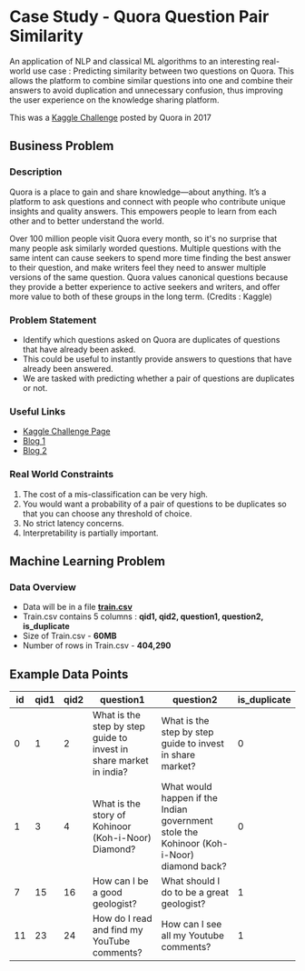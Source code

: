 # Case Study - Quora Question Pair Similarity
An application of NLP and classical ML algorithms to an interesting real-world use case : Predicting similarity between two questions on Quora. This allows the platform to combine similar questions into one and combine their answers to avoid duplication and unnecessary confusion, thus improving the user experience on the knowledge sharing platform. 

This was a [Kaggle Challenge](https://www.kaggle.com/c/quora-question-pairs) posted by Quora in 2017

## Business Problem

### Description

Quora is a place to gain and share knowledge—about anything. It’s a platform to ask questions and connect with people who contribute unique insights and quality answers. This empowers people to learn from each other and to better understand the world.

Over 100 million people visit Quora every month, so it's no surprise that many people ask similarly worded questions. Multiple questions with the same intent can cause seekers to spend more time finding the best answer to their question, and make writers feel they need to answer multiple versions of the same question. Quora values canonical questions because they provide a better experience to active seekers and writers, and offer more value to both of these groups in the long term.
(Credits : Kaggle)

### Problem Statement 

- Identify which questions asked on Quora are duplicates of questions that have already been asked. 
- This could be useful to instantly provide answers to questions that have already been answered. 
- We are tasked with predicting whether a pair of questions are duplicates or not. 

### Useful Links 

* [Kaggle Challenge Page](https://www.kaggle.com/c/quora-question-pairs)
* [Blog 1](https://engineering.quora.com/Semantic-Question-Matching-with-Deep-Learning)
* [Blog 2](https://towardsdatascience.com/identifying-duplicate-questions-on-quora-top-12-on-kaggle-4c1cf93f1c30)

### Real World Constraints

1. The cost of a mis-classification can be very high.
2. You would want a probability of a pair of questions to be duplicates so that you can choose any threshold of choice.
3. No strict latency concerns.
4. Interpretability is partially important.


## Machine Learning Problem

### Data Overview

- Data will be in a file [**train.csv**](train.csv)
- Train.csv contains 5 columns : **qid1, qid2, question1, question2, is_duplicate**
- Size of Train.csv - **60MB** 
- Number of rows in Train.csv - **404,290**

## Example Data Points

**id** | **qid1** | **qid2** | **question1** | **question2** | **is_duplicate**
--- | --- | --- | --- | --- | ---
0 | 1 | 2 | What is the step by step guide to invest in share market in india? | What is the step by step guide to invest in share market? | 0
1 | 3 | 4 | What is the story of Kohinoor (Koh-i-Noor) Diamond? | What would happen if the Indian government stole the Kohinoor (Koh-i-Noor) diamond back? | 0
7 | 15 | 16 | How can I be a good geologist? | What should I do to be a great geologist? | 1 
11 | 23 | 24 | How do I read and find my YouTube comments? | How can I see all my Youtube comments? | 1


